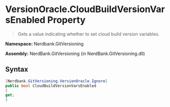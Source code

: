 # VersionOracle.CloudBuildVersionVarsEnabled Property
> Gets a value indicating whether to set cloud build version variables.

**Namespace:** Nerdbank.GitVersioning

**Assembly:** NerdBank.GitVersioning (in NerdBank.GitVersioning.dll)
## Syntax
~~~~csharp
[Nerdbank.GitVersioning.VersionOracle.Ignore]
public bool CloudBuildVersionVarsEnabled
{
get;
}
~~~~
